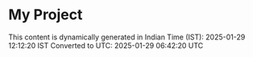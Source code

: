 # My Project

This content is dynamically generated in Indian Time (IST): 2025-01-29 12:12:20 IST
Converted to UTC: 2025-01-29 06:42:20 UTC
